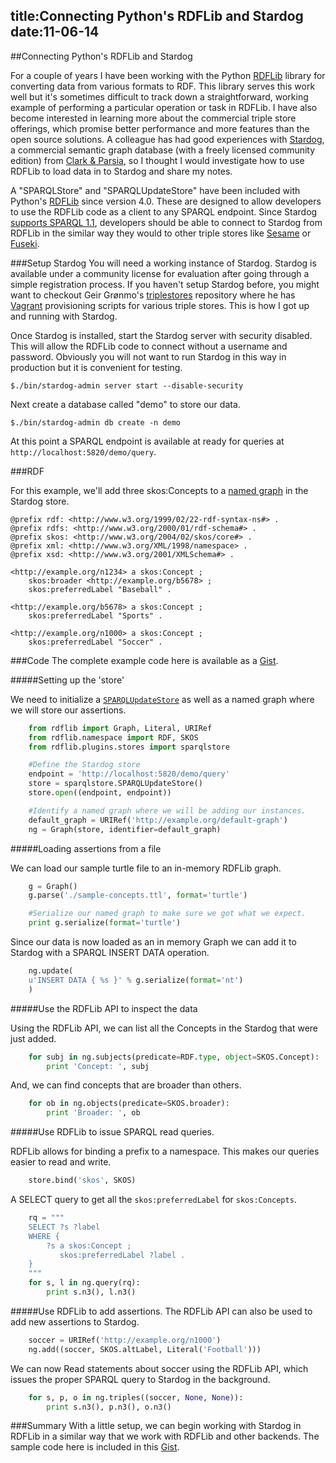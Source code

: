 title:Connecting Python's RDFLib and Stardog
date:11-06-14
----

##Connecting Python's RDFLib and Stardog

For a couple of years I have been working with the Python [RDFLib](https://github.com/RDFLib/rdflib) library for converting data from various formats to RDF.  This library serves this work well but it's sometimes difficult to track down a straightforward, working example of performing a particular operation or task in RDFLib.  I have also become interested in learning more about the commercial triple store offerings, which promise better performance and more features than the open source solutions.  A colleague has had good experiences with [Stardog](http://stardog.com/), a commercial semantic graph database (with a freely licensed community edition) from [Clark & Parsia](http://clarkparsia.com/), so I thought I would investigate how to use RDFLib to load data in to Stardog and share my notes.

A "SPARQLStore" and "SPARQLUpdateStore" have been included with Python's [RDFLib](https://github.com/RDFLib/rdflib) since version 4.0.  These are designed to allow developers to use the RDFLib code as a client to any SPARQL endpoint.  Since Stardog [supports SPARQL 1.1](http://docs.stardog.com/using/#sd-Querying), developers should be able to connect to Stardog from RDFLib in the similar way they would to other triple stores like [Sesame](http://rdf4j.org/) or [Fuseki](http://jena.apache.org/documentation/serving_data/).

###Setup Stardog
You will need a working instance of Stardog.  Stardog is available under a community license for evaluation after going through a simple registration process.  If you haven't setup Stardog before, you might want to checkout Geir Grønmo's [triplestores](https://github.com/grove/triplestores) repository where he has [Vagrant](https://www.vagrantup.com/) provisioning scripts for various triple stores.  This is how I got up and running with Stardog.

Once Stardog is installed, start the Stardog server with security disabled.  This will allow the RDFLib code to connect without a username and password.  Obviously you will not want to run Stardog in this way in production but it is convenient for testing.

```$./bin/stardog-admin server start --disable-security```

Next create a database called "demo" to store our data.

```$./bin/stardog-admin db create -n demo```

At this point a SPARQL endpoint is available at ready for queries at `http://localhost:5820/demo/query`.

###RDF

For this example, we'll add three skos:Concepts to a [named graph](http://en.wikipedia.org/wiki/Named_graph) in the Stardog store.

	@prefix rdf: <http://www.w3.org/1999/02/22-rdf-syntax-ns#> .
	@prefix rdfs: <http://www.w3.org/2000/01/rdf-schema#> .
	@prefix skos: <http://www.w3.org/2004/02/skos/core#> .
	@prefix xml: <http://www.w3.org/XML/1998/namespace> .
	@prefix xsd: <http://www.w3.org/2001/XMLSchema#> .

	<http://example.org/n1234> a skos:Concept ;
	    skos:broader <http://example.org/b5678> ;
	    skos:preferredLabel "Baseball" .

	<http://example.org/b5678> a skos:Concept ;
	    skos:preferredLabel "Sports" .

    <http://example.org/n1000> a skos:Concept ;
    	skos:preferredLabel "Soccer" .

###Code
The complete example code here is available as a [Gist](https://gist.github.com/lawlesst/9996cf3050c019a8d5ee).


#####Setting up the 'store'

We need to initialize a [`SPARQLUpdateStore`](https://github.com/RDFLib/rdflib/blob/master/rdflib/plugins/stores/sparqlstore.py#L447) as well as a named graph where we will store our assertions.

```python
	from rdflib import Graph, Literal, URIRef
	from rdflib.namespace import RDF, SKOS
	from rdflib.plugins.stores import sparqlstore

	#Define the Stardog store
	endpoint = 'http://localhost:5820/demo/query'
	store = sparqlstore.SPARQLUpdateStore()
	store.open((endpoint, endpoint))

	#Identify a named graph where we will be adding our instances.
	default_graph = URIRef('http://example.org/default-graph')
	ng = Graph(store, identifier=default_graph)
```

#####Loading assertions from a file

We can load our sample turtle file to an in-memory RDFLib graph.

```python
	g = Graph()
	g.parse('./sample-concepts.ttl', format='turtle')

	#Serialize our named graph to make sure we got what we expect.
	print g.serialize(format='turtle')
```
Since our data is now loaded as an in memory Graph we can add it to Stardog with a SPARQL INSERT DATA operation.

```python
	ng.update(
	u'INSERT DATA { %s }' % g.serialize(format='nt')
	)
```

#####Use the RDFLib API to inspect the data

Using the RDFLib API, we can list all the Concepts in the Stardog that were just added.

```python
	for subj in ng.subjects(predicate=RDF.type, object=SKOS.Concept):
	    print 'Concept: ', subj
```

And, we can find concepts that are broader than others.

```python
	for ob in ng.objects(predicate=SKOS.broader):
	    print 'Broader: ', ob
```

#####Use RDFLib to issue SPARQL read queries.

RDFLib allows for binding a prefix to a namespace.  This makes our queries easier to read and write.

```python
	store.bind('skos', SKOS)
```

A SELECT query to get all the `skos:preferredLabel` for `skos:Concepts`.

```python
	rq = """
	SELECT ?s ?label
	WHERE {
	    ?s a skos:Concept ;
	       skos:preferredLabel ?label .
	}
	"""
	for s, l in ng.query(rq):
	    print s.n3(), l.n3()
```

#####Use RDFLib to add assertions.
The RDFLib API can also be used to add new assertions to Stardog.

```python
	soccer = URIRef('http://example.org/n1000')
	ng.add((soccer, SKOS.altLabel, Literal('Football')))
```

We can now Read statements about soccer using the RDFLib API, which issues the proper SPARQL query to Stardog in the background.

```python
	for s, p, o in ng.triples((soccer, None, None)):
	    print s.n3(), p.n3(), o.n3()
```

###Summary
With a little setup, we can begin working with Stardog in RDFLib in a similar way that we work with RDFLib and other backends.  The sample code here is included in this [Gist](https://gist.github.com/lawlesst/9996cf3050c019a8d5ee).